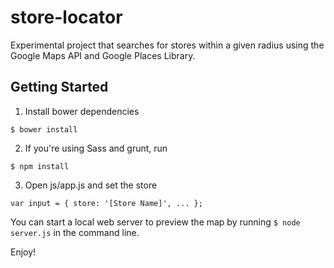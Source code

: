 # store-locator

Experimental project that searches for stores within a given radius using the Google Maps API and Google Places Library. 

## Getting Started

  1. Install bower dependencies 

  ```$ bower install```
  
  2. If you're using Sass and grunt, run 

  ```$ npm install```
  
  3. Open js/app.js and set the store

  ```var input = { store: '[Store Name]', ... };```
	
You can start a local web server to preview the map by running ```$ node server.js``` in the command line.
	
	
Enjoy!
